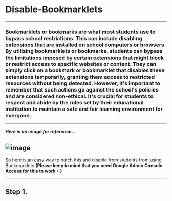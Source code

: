 # Disable-Bookmarklets
-------------------------------------------------------------------------------------------------------------------------------------

### Bookmarklets or bookmarks are what most students use to bypass school restrictions. This can include disabling extensions that are installed on school computers or browsers. By utilizing bookmarklets or bookmarks, students can bypass the limitations imposed by certain extensions that might block or restrict access to specific websites or content. They can simply click on a bookmark or bookmarklet that disables these extensions temporarily, granting them access to restricted resources without being detected. However, it's important to remember that such actions go against the school's policies and are considered non-ethical. It's crucial for students to respect and abide by the rules set by their educational institution to maintain a safe and fair learning environment for everyone.

-------------------------------------------------------------------------------------------------------------------------------------

**_Here is an image for reference..._**

![image](https://github.com/K12SystemAdmin/Disable-Bookmarklets/assets/133791743/8d5cd597-6e2a-4b8a-9a13-7e9909f962d9)
-------------------------------------------------------------------------------------------------------------------------------------

So here is an easy way to patch this and disable from students from using Bookmarklets **(Please keep in mind that you need Google Admin Console Access for this to work :-)**

-------------------------------------------------------------------------------------------------------------------------------------
## Step 1. 
